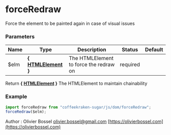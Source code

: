 # forceRedraw

Force the element to be painted again in case of visual issues

### Parameters

| Name  | Type                                                                             | Description                            | Status   | Default |
| ----- | -------------------------------------------------------------------------------- | -------------------------------------- | -------- | ------- |
| \$elm | **{ [HTMLElement](https://developer.mozilla.org/fr/docs/Web/API/HTMLElement) }** | The HTMLElement to force the redraw on | required |

Return **{ [HTMLElement](https://developer.mozilla.org/fr/docs/Web/API/HTMLElement) }** The HTMLElement to maintain chainability

### Example

```js
import forceRedraw from "coffeekraken-sugar/js/dom/forceRedraw";
forceRedraw($elm);
```

Author : Olivier Bossel [olivier.bossel@gmail.com](mailto:olivier.bossel@gmail.com) [https://olivierbossel.com](https://olivierbossel.com)
